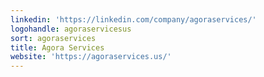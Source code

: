 ```yaml
---
linkedin: 'https://linkedin.com/company/agoraservices/'
logohandle: agoraservicesus
sort: agoraservices
title: Agora Services
website: 'https://agoraservices.us/'
---
```

